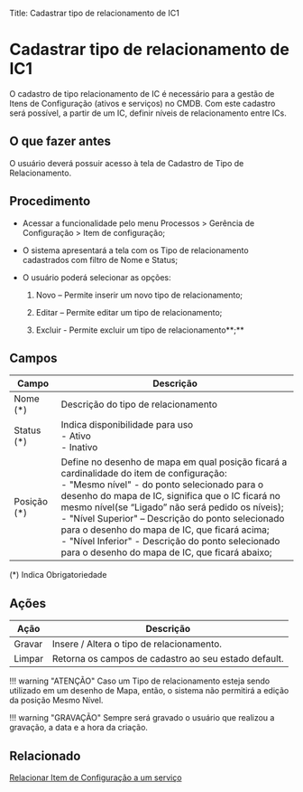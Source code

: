 Title: Cadastrar tipo de relacionamento de IC1

Cadastrar tipo de relacionamento de IC1
======================================

O cadastro de tipo relacionamento de IC é necessário para a gestão de Itens de
Configuração (ativos e serviços) no CMDB. Com este cadastro será possível, a
partir de um IC, definir níveis de relacionamento entre ICs.

O que fazer antes
-----------------

O usuário deverá possuir acesso à tela de Cadastro de Tipo de Relacionamento.

Procedimento
------------

-   Acessar a funcionalidade pelo menu Processos \> Gerência de Configuração \>
    Item de configuração;

-   O sistema apresentará a tela com os Tipo de relacionamento cadastrados com
    filtro de Nome e Status;

-   O usuário poderá selecionar as opções:

    1.  Novo – Permite inserir um novo tipo de relacionamento;

    2.  Editar – Permite editar um tipo de relacionamento;

    3.  Excluir - Permite excluir um tipo de relacionamento**;**

Campos 
-------

| Campo        | Descrição                                                                                                                                                                                                                                                                                                                                                                                                                                                |
|--------------|----------------------------------------------------------------------------------------------------------------------------------------------------------------------------------------------------------------------------------------------------------------------------------------------------------------------------------------------------------------------------------------------------------------------------------------------------------|
| Nome (*)    | Descrição do tipo de relacionamento                                                                                                                                                                                                                                                                                                                                                                                                                      |
| Status (*)  | Indica disponibilidade para uso <br>   - Ativo <br>   - Inativo                                                                                                                                                                                                                                                                                                                                                                                                        |
| Posição (*) | Define no desenho de mapa em qual posição ficará a cardinalidade do item de configuração: <br>- "Mesmo nível" - do ponto selecionado para o desenho do mapa de IC, significa que o IC ficará no mesmo nível(se “Ligado” não será pedido os níveis); <br>- "Nível Superior" – Descrição do ponto selecionado para o desenho do mapa de IC, que ficará acima; <br>- "Nível Inferior" - Descrição do ponto selecionado para o desenho do mapa de IC, que ficará abaixo; |

(*) Indica Obrigatoriedade

Ações
-----

| Ação   | Descrição                                            |
|--------|------------------------------------------------------|
| Gravar | Insere / Altera o tipo de relacionamento.            |
| Limpar | Retorna os campos de cadastro ao seu estado default. |


!!! warning "ATENÇÃO" 
    Caso um Tipo de relacionamento esteja sendo utilizado em um desenho de Mapa, então, o sistema não permitirá a edição da posição Mesmo Nível.

!!! warning "GRAVAÇÃO" 
    Sempre será gravado o usuário que realizou a gravação, a data e a hora da criação.

Relacionado
-----------

[Relacionar Item de Configuração a um serviço](/pt-br/4biz-helium/processes/configuration/use/create-ic-relationship.html)

